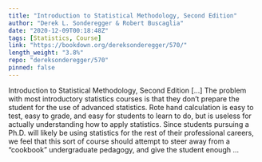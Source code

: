 ```yaml
---
title: "Introduction to Statistical Methodology, Second Edition"
author: "Derek L. Sonderegger & Robert Buscaglia"
date: "2020-12-09T00:18:48Z"
tags: [Statistics, Course]
link: "https://bookdown.org/dereksonderegger/570/"
length_weight: "3.8%"
repo: "dereksonderegger/570"
pinned: false
---
```


Introduction to Statistical Methodology, Second Edition [...] The problem with most introductory statistics courses is that they don’t prepare the student for the use of advanced statistics. Rote hand calculation is easy to test, easy to grade, and easy for students to learn to do, but is useless for actually understanding how to apply statistics. Since students pursuing a Ph.D. will likely be using statistics for the rest of their professional careers, we feel that this sort of course should attempt to steer away from a “cookbook” undergraduate pedagogy, and give the student enough ...
